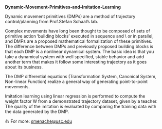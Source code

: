 **Dynamic-Movement-Primitives-and-Imitation-Learning**

Dynamic movement primitives (DMPs) are a method of trajectory control/planning from Prof.Stefan Schaal’s lab. 

Complex movements have long been thought to be composed of sets of primitive action ‘building blocks’ executed in sequence and \ or in parallel, and DMPs are a proposed mathematical formalization of these primitives. The difference between DMPs and previously proposed building blocks is that each DMP is a nonlinear dynamical system. The basic idea is that you take a dynamical system with well specified, stable behavior and add another term that makes it follow some interesting trajectory as it goes about its business. 

The DMP differential equations (Transformation System, Canonical System, Non-linear Function) realize a general way of generating point-to-point movements.

Imitation learning using linear regression is performed to compute the weight factor W from a demonstrated trajectory dataset, given by a teacher. The quality of the imitation is evaluated by comparing the training data with the data generated by the DMP.

:+1: For more: smenache@usc.edu
